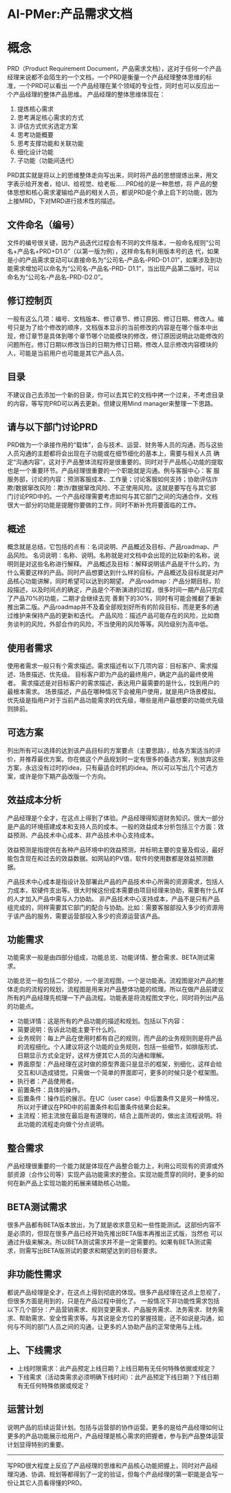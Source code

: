 <!--
 * @Author: Anxjing.AI
 * @Date: 2020-08-22 17:36:15
 * @LastEditTime: 2020-08-22 17:46:49
 * @LastEditors: Anajing.AI
 * @Description: 
 * @FilePath: \Anxjing.AI\JingNotebook\AIPMer\AI-PMer_产品需求文档整理.md
 * @THIS FILE IS PART OF Anxjing.AI PROJECT
-->
# AI-PMer:产品需求文档

# 概念
PRD（Product Requirement Document，产品需求文档），这对于任何一个产品经理来说都不会陌生的一个文档，一个PRD是衡量一个产品经理整体思维的标准，一个PRD可以看出 一个产品经理在某个领域的专业性，同时也可以反应出一个产品经理的整体产品思维。
产品经理的整体思维体现在：
1. 提炼核心需求
1. 思考满足核心需求的方式
1. 评估方式优劣选定方案
1. 思考功能概要
1. 思考支撑功能和关联功能
1. 细化设计功能
1. 子功能（功能间迭代）

PRD其实就是将以上的思维整体走向写出来，同时将产品的思想提炼出来，用文字表示给开发者，给UI、给视觉、给老板……PRD给的是一种思想，将 产品的整体思想和核心需求灌输给产品的相关人员，都说PRD是个承上启下的功能，因为上接MRD，下对MRD进行技术性的描述。

## 文件命名（编号）
文件的编号很关键，因为产品迭代过程会有不同的文件版本，一般命名规则“公司名+产品名+PRD+D1.0”（以第一版为例），这样命名有利用版本号的迭 代，如果是小的产品需求变动可以直接命名为“公司名-产品名-PRD-D1.01”，如果涉及到功能需求增加可以命名为“公司名-产品名-PRD- D1.1”，当出现产品第二版时，可以命名为“公司名-产品名-PRD-D2.0”。
## 修订控制页
一般有这么几项：编号、文档版本、修订章节、修订原因、修订日期、修改人。编号只是为了给个修改的顺序，文档版本显示的当前修改的内容是在哪个版本中出 现，修订章节是具体到哪个章节哪个功能模块的修改，修订原因说明此功能修改的问题所在。修订日期以修改当日的日期为修订日期，修改人显示修改内容模块的 人，可能是当前用户也可能是其它产品人员。
## 目录
不建议自己去添加一个新的目录，你可以去其它的文档中拷一个过来，不考虑目录的内容，等写完PRD可以再去更新。但建议用Mind manager来整理一下思路。
## 请与以下部门讨论PRD
PRD做为一个承接作用的“载体”，会与技术、运营、财务等人员的沟通，而与这些人员沟通的主题都将会出现在子功能或在细节细化的基本上，需要与相关人员 确定“沟通内容”，这对于产品整体流程将是很重要的。同时对于产品核心功能的提取也是一个重要环节。产品经理很重要的一个职能就是沟通。例与客服中心：客 服服务部，讨论的内容：预测客服成本、工作量；讨论客服如何支持；协助评估诈欺/数据窜改风险：欺诈/数据窜改风险、不正使用风险。这就是要写在与其它部 门讨论PRD中的。一个产品经理需要考虑如何与其它部门之间的沟通合作，文档很大一部分的功能是提醒你要做的工作，同时不断补充将要面临的工作。
## 概述
概念就是总结，它包括的点有：名词说明、产品概述及目标、产品roadmap、产品风险。
名词说明：名称、说明。名称就是对文档中会出现的比较新的名称，说明则是对这些名称进行解释。
产品概述及目标：解释说明该产品是干什么的，为什么需要这样的产品。同时产品想要达到什么样的目标。产品概述及目标就是对产品核心功能讲解，同时希望可以达到的期望。
产品roadmap：产品分期目标，阶段描述，以及时间点的确定，产品是个不断演进的过程，很多时间一期产品只完成了产品70%的功能，二期才会继续去完 善剩下的30%，同时有可能会推翻了重新推出第二版。产品roadmap并不及着全部规划好所有的阶段目标，而是更多的通过维护来保持产品的更新和迭代。
产品风险：描述产品可能存在的风险，比如商务谈判的风险，外部合作的风险，不当使用的风险等等。风险级别为高中低。
## 使用者需求
使用者需求一般只有个需求描述。需求描述有以下几项内容：目标客户、需求描述、场景描述、优先级。
目标客户即为产品的最终用户，确定产品的最终使用者。
需求描述是对目标客户的需求描述，表达用户最需要的是什么，找到用户的最根本需求。
场景描述，产品在哪种情况下会被用户使用，就是用户场景模拟。
优先级是指用户对于当前产品功能需求的优先级，哪些是用户最想要的功能优先级则排前。
## 可选方案
列出所有可以选择的达到该产品目标的方案要点（主要思路），给各方案适当的评价，并推荐最优方案。你在做这个产品规划时一定有很多的备选方案，别放弃这些方案，永远没有过时的idea，只有最适合时机的idea。所以可以写出几个可选方案，或许是你下期产品改版一个方向。
## 效益成本分析
产品经理是个全才，在这点上得到了体验。产品经理得知道财务知识。很大一部分是产品的环境搭建成本和支持人员的成本。一般的效益成本分析包括三个方面：效益预测、产品技术中心成本、非产品技术中心支持成本。

效益预测是指提供在各种产品环境中的效益预测，并标明主要的变量及假设，最好能包含现在和过去的效益数据。如网站的PV值，软件的使用数都是效益预测数据。

产品技术中心成本是指设计及部署此产品的产品技术中心所需的资源需求，包括人力成本，软硬件支出等。很大时候这份成本需要由项目经理来协助，需要有什么样的人才加入产品中需与人力协助。
非产品技术中心支持成本，产品不是只有产品组完成的，同样需要其它部门的配合与协助。比如：需要客服部投入多少的资源用于该产品的服务，需要运营部投入多少的资源运营该产品。
## 功能需求
功能需求一般是由四部分组成，功能总览、功能详情、整合需求、BETA测试需求。

功能总览一般包括二个部分，一个是流程图，一个是功能表。流程图是对产品的整体走向的流程的规划，流程图是用来对产品整体功能的梳理。所以在做产品前建议所有的产品经理先梳理一下产品流程。功能表是将流程图文字化，同时将列出产品的功能点。
- 功能详情：这是所有的产品功能的描述和规划。包括以下内容：
- 简要说明：告诉此功能主要干什么的。
- 业务规则：每上产品在使用时都有自己的规则，而产品的业务规则则是将产品的流程细化。个人建议将这个功能的业务规则，包括一些细节，如排版形式、日期显示方式全定好，这样方便其它人员的沟通和理解。
- 界面原型：产品经理在这时做的原型界面只是显示的框架，别细化，这样会给交互和UI造成错觉。只需做一个简单的界面即可，更多的时候只是个框架图。
- 执行者：产品使用者。
- 前置条件：具体的操作。
- 后置条件：操作后的展示。在UC（user case）中后置条件又是另一种情况，所以对于建议在PRD中的前置条件和后置条件结果合起来。
- 主流程：把主流放在最后是有道理的，结合上面所说的，做出主流程说明。将此功能的流程走向做个分点说明。
## 整合需求
产品经理很重要的一个能力就是体现在产品整合能力上，利用公司现有的资源或外部资源（合作公司等）实现产品功能需求的整合。实现功能贯穿的同时，更多的如何在新产品上实现功能的拓展来辅助核心功能。
## BETA测试需求
很多产品都有BETA版本放出，为了就是收求意见和一些性能测试。这部份内容不是必须的，但现在很多产品已经开始先推出BETA版本再推出正式版，当然也 可以通过升级来解决。所以BETA测试需求并不是一定需要的。如果有BETA测试需求，则需写出BETA版测试的要求和期望达到的目标要求。
## 非功能性需求
都说产品经理是全才，在这点上得到彻底的体现。很多产品经理在这点上忽视了，但很多方面是用到的，只是在产品过程中弱化了。
一般情况下非功能性需求包括以下几个部分：产品营销需求、规则变更需求、产品服务需求、法务需求、财务需求、帮助需求、安全性需求等。与其说是全方位的掌握技能，还不如说是沟通，如何与不同的部门人员之间的沟通，让更多的人协助产品的正常使用与上线。
## 上、下线需求
- 上线时限需求：此产品预定上线日期？上线日期有无任何特殊依据或规定？
- 下线需求（活动类需求必须明确下线时间）：此产品预定下线日期？下线日期有无任何特殊依据或规定？
## 运营计划
说明产品的后续运营计划。包括与运营部的协作运营。更多的是给产品经理如何让更多的产品功能展示给用户，产品经理是核心需求的把握者，参与到产品整体运营计划显得特别的重要。

---
写PRD很大程度上反应了产品经理的思维和产品核心功能把握上，同时对产品经理沟通、协调、规划等都得到了一定的验证，但每个产品经理的第一职能是会写一份让其它人员看得懂的PRD。